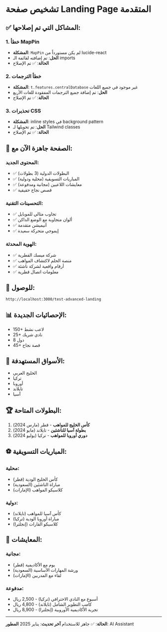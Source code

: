 # تشخيص صفحة Landing Page المتقدمة

## ✅ المشاكل التي تم إصلاحها:

### 1. خطأ MapPin
- **المشكلة**: `MapPin` لم يكن مستورداً من lucide-react
- **الحل**: تم إضافته لقائمة الـ imports
- **الحالة**: ✅ تم الإصلاح

### 2. خطأ الترجمات
- **المشكلة**: `t.features.centralDatabase` غير موجود في جميع اللغات
- **الحل**: تم إضافة جميع الترجمات المفقودة للغات الأربع
- **الحالة**: ✅ تم الإصلاح

### 3. تحذيرات CSS
- **المشكلة**: inline styles في background pattern
- **الحل**: تم تحويلها لـ Tailwind classes
- **الحالة**: ✅ تم الإصلاح

## 🚀 الصفحة جاهزة الآن مع:

### المحتوى الجديد:
- ✅ البطولات الدولية (3 بطولات)
- ✅ المباريات التسويقية (محلية ودولية)
- ✅ معايشات اللاعبين (مجانية ومدفوعة)
- ✅ قصص نجاح حقيقية

### التحسينات التقنية:
- ✅ تجاوب مثالي للموبايل
- ✅ ألوان متجاوبة مع الوضع الداكن
- ✅ أنيميشن متقدمة
- ✅ إيموجي متحركة سعيدة

### الهوية المحدثة:
- ✅ شركة ميسك القطرية
- ✅ منصة الحلم لاكتشاف المواهب
- ✅ أرقام واقعية لشركة ناشئة
- ✅ معلومات اتصال قطرية

## 🔗 للوصول:
```
http://localhost:3000/test-advanced-landing
```

## 📊 الإحصائيات الجديدة:
- 150+ لاعب نشط
- 25+ نادي شريك  
- 8 دول
- 45+ قصة نجاح

## 🎯 الأسواق المستهدفة:
- الخليج العربي
- تركيا
- أوروبا
- تايلاند
- آسيا

## 🏆 البطولات المتاحة:
1. **كأس الخليج للمواهب** - قطر (مارس 2024)
2. **بطولة آسيا للناشئين** - تايلاند (مايو 2024)
3. **دوري أوروبا للمواهب** - تركيا (يوليو 2024)

## ⚽ المباريات التسويقية:
### محلية:
- كأس الخليج الودية (قطر)
- مباراة الناشئين (السعودية)
- كلاسيكو المواهب (الإمارات)

### دولية:
- كأس آسيا للمواهب (تايلاند)
- مباراة أوروبا الودية (تركيا)
- كلاسيكو القارات (إنجلترا)

## 🌟 المعايشات:
### مجانية:
- يوم مع الأكاديمية (قطر)
- ورشة المهارات الأساسية (السعودية)
- لقاء مع المدربين (الإمارات)

### مدفوعة:
- أسبوع مع النادي الاحترافي (تركيا) - 2,500 ريال
- كامب التطوير الشامل (تايلاند) - 4,800 ريال
- تجربة الأكاديمية الأوروبية (إنجلترا) - 8,900 ريال

---

**الحالة**: ✅ جاهز للاستخدام
**آخر تحديث**: يناير 2025
**المطور**: AI Assistant



